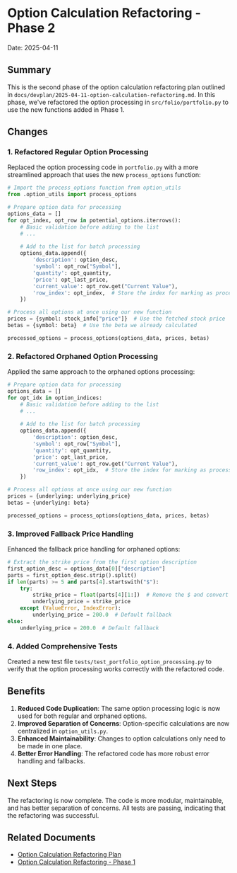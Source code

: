 # Option Calculation Refactoring - Phase 2

Date: 2025-04-11

## Summary

This is the second phase of the option calculation refactoring plan outlined in `docs/devplan/2025-04-11-option-calculation-refactoring.md`. In this phase, we've refactored the option processing in `src/folio/portfolio.py` to use the new functions added in Phase 1.

## Changes

### 1. Refactored Regular Option Processing

Replaced the option processing code in `portfolio.py` with a more streamlined approach that uses the new `process_options` function:

```python
# Import the process_options function from option_utils
from .option_utils import process_options

# Prepare option data for processing
options_data = []
for opt_index, opt_row in potential_options.iterrows():
    # Basic validation before adding to the list
    # ...
    
    # Add to the list for batch processing
    options_data.append({
        'description': option_desc,
        'symbol': opt_row["Symbol"],
        'quantity': opt_quantity,
        'price': opt_last_price,
        'current_value': opt_row.get("Current Value"),
        'row_index': opt_index,  # Store the index for marking as processed later
    })

# Process all options at once using our new function
prices = {symbol: stock_info["price"]}  # Use the fetched stock price
betas = {symbol: beta}  # Use the beta we already calculated

processed_options = process_options(options_data, prices, betas)
```

### 2. Refactored Orphaned Option Processing

Applied the same approach to the orphaned options processing:

```python
# Prepare option data for processing
options_data = []
for opt_idx in option_indices:
    # Basic validation before adding to the list
    # ...
    
    # Add to the list for batch processing
    options_data.append({
        'description': option_desc,
        'symbol': opt_row["Symbol"],
        'quantity': opt_quantity,
        'price': opt_last_price,
        'current_value': opt_row.get("Current Value"),
        'row_index': opt_idx,  # Store the index for marking as processed later
    })

# Process all options at once using our new function
prices = {underlying: underlying_price}
betas = {underlying: beta}

processed_options = process_options(options_data, prices, betas)
```

### 3. Improved Fallback Price Handling

Enhanced the fallback price handling for orphaned options:

```python
# Extract the strike price from the first option description
first_option_desc = options_data[0]["description"]
parts = first_option_desc.strip().split()
if len(parts) >= 5 and parts[4].startswith("$"):
    try:
        strike_price = float(parts[4][1:])  # Remove the $ and convert to float
        underlying_price = strike_price
    except (ValueError, IndexError):
        underlying_price = 200.0  # Default fallback
else:
    underlying_price = 200.0  # Default fallback
```

### 4. Added Comprehensive Tests

Created a new test file `tests/test_portfolio_option_processing.py` to verify that the option processing works correctly with the refactored code.

## Benefits

1. **Reduced Code Duplication**: The same option processing logic is now used for both regular and orphaned options.
2. **Improved Separation of Concerns**: Option-specific calculations are now centralized in `option_utils.py`.
3. **Enhanced Maintainability**: Changes to option calculations only need to be made in one place.
4. **Better Error Handling**: The refactored code has more robust error handling and fallbacks.

## Next Steps

The refactoring is now complete. The code is more modular, maintainable, and has better separation of concerns. All tests are passing, indicating that the refactoring was successful.

## Related Documents

- [Option Calculation Refactoring Plan](../devplan/2025-04-11-option-calculation-refactoring.md)
- [Option Calculation Refactoring - Phase 1](./2025-04-11-option-calculation-refactoring-phase1.md)
